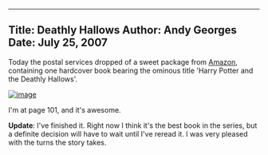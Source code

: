 -----
Title:  Deathly Hallows
Author: Andy Georges
Date: July 25, 2007
-----







Today the postal services dropped of a sweet package from
[Amazon](http://amazon.co.uk/), containing one hardcover book bearing
the ominous title 'Harry Potter and the Deathly Hallows'.


[![image](C1BBFC95-D137-4C27-91BA-161482F56662-1.jpg)](http://www.flickr.com/photos/itkovian/886595635/)


I'm at page 101, and it's awesome.


**Update**: I've finished it. Right now I think it's the best book in
the series, but a definite decision will have to wait until I've reread
it. I was very pleased with the turns the story takes.




